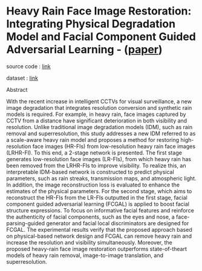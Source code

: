 # Heavy Rain Face Image Restoration: Integrating Physical Degradation Model and Facial Component Guided Adversarial Learning - ([paper](https://arxiv.org/ftp/arxiv/papers/2204/2204.08307.pdf))

source code : [link](https://drive.google.com/drive/folders/1M_zvJKF3ilsbYFuj_m1iyQjWgI_wQTx6?usp=sharing)

dataset : [link](https://drive.google.com/drive/folders/1JOLeYkVZBA5uUezmA_Ta9PRJl0Bn5cur?usp=sharing)

Abstract

With the recent increase in intelligent CCTVs for visual surveillance, a new image degradation that integrates resolution conversion and synthetic rain models is required. For example, in heavy rain, face images captured by CCTV from a distance have significant deterioration in both visibility and resolution. Unlike traditional image degradation models (IDM), such as rain removal and superresolution, this study addresses a new IDM referred to as a scale-aware heavy rain model and proposes a method for restoring high-resolution face images (HR-FIs) from low-resolution heavy rain face images (LRHR-FI). To this end, a 2-stage network is presented.
The first stage generates low-resolution face images (LR-FIs), from which heavy rain has been removed from the LRHR-FIs to improve visibility. To realize this, an interpretable IDM-based network is constructed to predict physical parameters, such as rain streaks, transmission maps, and atmospheric light. In addition, the image
reconstruction loss is evaluated to enhance the estimates of the physical parameters. For the second stage, which aims to reconstruct the HR-FIs from the LR-FIs outputted in the first stage, facial component guided adversarial learning (FCGAL) is applied to boost facial structure expressions. To focus on informative facial features and reinforce the authenticity of facial components, such as the eyes and nose, a face-parsing-guided generator and facial local discriminators are designed for FCGAL. The experimental results verify that the proposed approach based on physical-based network design and FCGAL can remove heavy rain and increase the resolution and
visibility simultaneously. Moreover, the proposed heavy-rain face image restoration outperforms state-of-theart models of heavy rain removal, image-to-image translation, and superresolution. 

